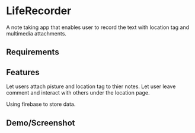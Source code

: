 # LifeRecorder
A note taking app that enables user to record the text with location tag and multimedia attachments.

## Requirements

## Features
Let users attach pisture and location tag to thier notes.
Let user leave comment and interact with others under the location page.

Using firebase to store data.

## Demo/Screenshot 

